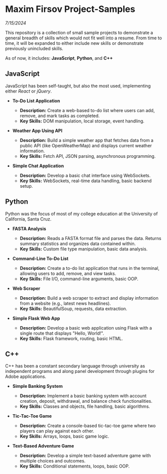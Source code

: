 # Maxim Firsov Project-Samples
*7/15/2024*

This repository is a collection of small sample projects to demonstrate a general breadth of skills which would not fit well into a resume. From time to time, it will be expanded to either include new skills or demonstrate previously unincluded skills.

As of now, it includes: **JavaScript**, **Python**, and **C++**

## JavaScript

JavaScript has been self-taught, but also the most used, implementing either *React* or *jQuery*.

- **To-Do List Application**
  - **Description:** Create a web-based to-do list where users can add, remove, and mark tasks as completed.
  - **Key Skills:** DOM manipulation, local storage, event handling.

- **Weather App Using API**
  - **Description:** Build a simple weather app that fetches data from a public API (like OpenWeatherMap) and displays current weather information.
  - **Key Skills:** Fetch API, JSON parsing, asynchronous programming.

- **Simple Chat Application**
  - **Description:** Develop a basic chat interface using WebSockets.
  - **Key Skills:** WebSockets, real-time data handling, basic backend setup.

## Python

Python was the focus of most of my college education at the University of California, Santa Cruz.

- **FASTA Analysis**
  - **Description:** Reads a FASTA format file and parses the data. Returns summary statistics and organizes data contained within.
  - **Key Skills:** Custom file type manipulation, basic data analysis.

- **Command-Line To-Do List**
  - **Description:** Create a to-do list application that runs in the terminal, allowing users to add, remove, and view tasks.
  - **Key Skills:** File I/O, command-line arguments, basic OOP.

- **Web Scraper**
  - **Description:** Build a web scraper to extract and display information from a website (e.g., latest news headlines).
  - **Key Skills:** BeautifulSoup, requests, data extraction.

- **Simple Flask Web App**
  - **Description:** Develop a basic web application using Flask with a single route that displays "Hello, World!".
  - **Key Skills:** Flask framework, routing, basic HTML.

## C++

C++ has been a constant secondary language through university as independent programs and along panel development through plugins for Adobe applications.

- **Simple Banking System**
  - **Description:** Implement a basic banking system with account creation, deposit, withdrawal, and balance check functionalities.
  - **Key Skills:** Classes and objects, file handling, basic algorithms.

- **Tic-Tac-Toe Game**
  - **Description:** Create a console-based tic-tac-toe game where two players can play against each other.
  - **Key Skills:** Arrays, loops, basic game logic.

- **Text-Based Adventure Game**
  - **Description:** Develop a simple text-based adventure game with multiple choices and outcomes.
  - **Key Skills:** Conditional statements, loops, basic OOP.

